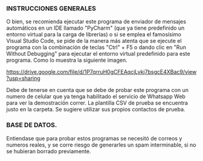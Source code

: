### INSTRUCCIONES GENERALES

O bien, se recomienda ejecutar este programa de enviador de mensajes automáticos en un IDE llamado "PyCharm" (que ya tiene predefinido un entorno virtual para la carga de librerías) o si se emplea el famosísimo Visual Studio Code, se pide de la manera más atenta que se ejecute el programa con la combinación de teclas "Ctrl" + F5 o dando clic en "Run Without Debugging" para ejecutar el entorno virtual predefinido para este programa. Como lo muestra la siguiente imagen.

https://drive.google.com/file/d/1P7qrruH0gCFEAqcjLykj7bsgcE4XBac9/view?usp=sharing 

Debe de tenerse en cuenta que se debe de probar este programa con un numero de celular que ya tenga habilitado el servicio de Whatsapp Web para ver la demostración correr. La plantilla CSV de prueba se encuentra justo en la carpeta. Se sugiere utilizar sus propios contactos de prueba. 

### BASE DE DATOS.



Entiendase que para probar estos programas se necesitó de correos y numeros reales, y se corre riesgo de generarles un spam interminable, si no se hubieran borrado previamente. 
